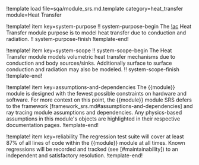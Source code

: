 !template load file=sqa/module_srs.md.template category=heat_transfer module=Heat Transfer

!template! item key=system-purpose
!! system-purpose-begin
The [!ac](MOOSE) Heat Transfer module purpose is to model heat transfer due to
conduction and radiation.
!! system-purpose-finish
!template-end!

!template! item key=system-scope
!! system-scope-begin
The Heat Transfer module models volumetric heat transfer mechanisms due to
conduction and body sources/sinks. Additionally surface to surface conduction
and radiation may also be modeled.
!! system-scope-finish
!template-end!

!template! item key=assumptions-and-dependencies
The {{module}} module is designed with the fewest possible constraints on hardware and software.
For more context on this point, the {{module}} module SRS defers to the framework
[framework_srs.md#assumptions-and-dependencies] and ray tracing module
assumptions and dependencies. Any physics-based assumptions in
this module's objects are highlighted in their respective documentation pages.
!template-end!

!template! item key=reliability
The regression test suite will cover at least 87% of all lines of code within the {{module}}
module at all times. Known regressions will be recorded and tracked (see [#maintainability]) to an
independent and satisfactory resolution.
!template-end!
